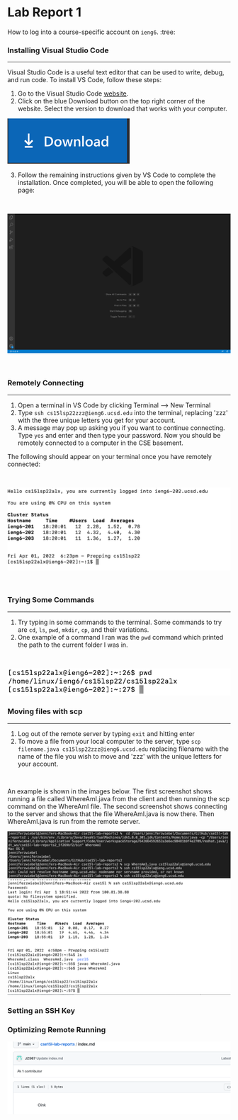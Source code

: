 # Lab Report 1

How to log into a course-specific account on `ieng6`. :tree:


### Installing Visual Studio Code
---
Visual Studio Code is a useful text editor that can be used to write, debug, and run code. To install VS Code, follow these steps:
1. Go to the Visual Studio Code [website](https://code.visualstudio.com/).
2. Click on the blue Download button on the top right corner of the website. Select the version to download that works with your computer.


![Download Button](Screenshot2.png)


3. Follow the remaining instructions given by VS Code to complete the installation. Once completed, you will be able to open the following page:

<br />

![VS Code](Screenshot3.png)

<br />

### Remotely Connecting
---
1. Open a terminal in VS Code by clicking Terminal --> New Terminal
2. Type `ssh cs15lsp22zzz@ieng6.ucsd.edu` into the terminal, replacing 'zzz' with the three unique letters you get for your account.
3. A message may pop up asking you if you want to continue connecting. Type `yes` and enter and then type your password. Now you should be remotely connected to a computer in the CSE basement.

The following should appear on your terminal once you have remotely connected:

<br />

![Connected](Screenshot4.png)

<br />

### Trying Some Commands
---
1. Try typing in some commands to the terminal. Some commands to try are `cd`, `ls`, `pwd`, `mkdir`, `cp`, and their variations.
2. One example of a command I ran was the `pwd` command which printed the path to the current folder I was in.
<br />

![pwd](Screenshot5.png)

### Moving files with scp
---
1. Log out of the remote server by typing `exit` and hitting enter
2. To move a file from your local computer to the server, type `scp filename.java cs15lsp22zzz@ieng6.ucsd.edu` replacing filename with the name of the file you wish to move and 'zzz' with the unique letters for your account.
<br />

An example is shown in the images below. The first screenshot shows running a file called WhereAmI.java from the client and then running the scp command on the WhereAmI file. The second screenshot shows connecting to the server and shows that the file WhereAmI.java is now there. Then WhereAmI.java is run from the remote server.
<br />

![image](Screenshot6.png)
<br />
![image](Screenshot7.png)

### Setting an SSH Key

### Optimizing Remote Running




![Image](Screenshot1.png)
